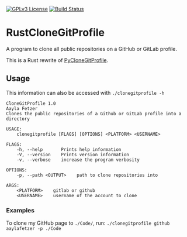 [![GPLv3 License](https://img.shields.io/badge/License-GPL%20v3-yellow.svg)](https://opensource.org/licenses/)
[![Build Status](https://travis-ci.org/aaylafetzer/RustCloneGitProfile.svg?branch=master)](https://travis-ci.org/aaylafetzer/RustCloneGitProfile)

# RustCloneGitProfile
A program to clone all public repositories on a GitHub or GitLab profile.

This is a Rust rewrite of [PyCloneGitProfile](https://github.com/aaylafetzer/PyCloneGitProfile).
## Usage
This information can also be accessed with ``./clonegitprofile -h``
```
CloneGitProfile 1.0
Aayla Fetzer
Clones the public repositories of a Github or GitLab profile into a directory

USAGE:
    clonegitprofile [FLAGS] [OPTIONS] <PLATFORM> <USERNAME>

FLAGS:
    -h, --help       Prints help information
    -V, --version    Prints version information
    -v, --verbose    increase the program verbosity

OPTIONS:
    -p, --path <OUTPUT>    path to clone repositories into

ARGS:
    <PLATFORM>    gitlab or github
    <USERNAME>    username of the account to clone
```
### Examples
To clone my GitHub page to ``./Code/``, run:
``./clonegitprofile github aaylafetzer -p ./Code``
